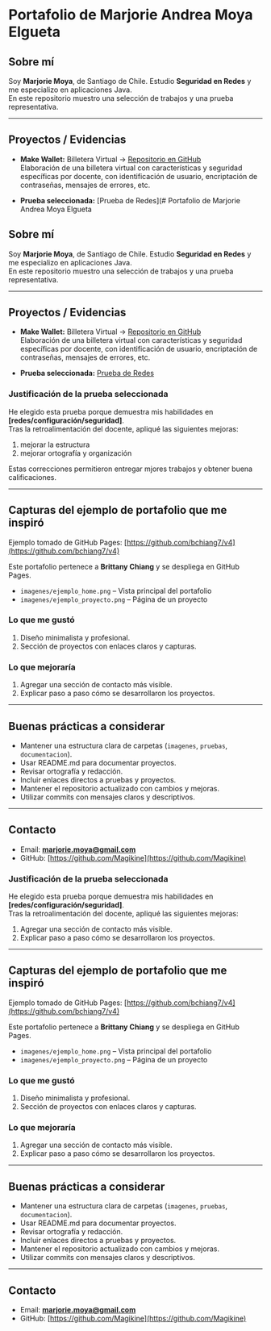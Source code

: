 # Portafolio de Marjorie Andrea Moya Elgueta

## Sobre mí
Soy **Marjorie Moya**, de Santiago de Chile. Estudio **Seguridad en Redes** y me especializo en aplicaciones Java.  
En este repositorio muestro una selección de trabajos y una prueba representativa.

---

## Proyectos / Evidencias

- **Make Wallet:** Billetera Virtual → [Repositorio en GitHub](https://github.com/Magikine/AkeWallet2.1.git)  
  Elaboración de una billetera virtual con características y seguridad específicas por docente, con identificación de usuario, encriptación de contraseñas, mensajes de errores, etc.

- **Prueba seleccionada:** [Prueba de Redes](# Portafolio de Marjorie Andrea Moya Elgueta

## Sobre mí
Soy **Marjorie Moya**, de Santiago de Chile. Estudio **Seguridad en Redes** y me especializo en aplicaciones Java.  
En este repositorio muestro una selección de trabajos y una prueba representativa.

---

## Proyectos / Evidencias

- **Make Wallet:** Billetera Virtual → [Repositorio en GitHub](https://github.com/Magikine/AkeWallet2.1.git)  
  Elaboración de una billetera virtual con características y seguridad específicas por docente, con identificación de usuario, encriptación de contraseñas, mensajes de errores, etc.

- **Prueba seleccionada:** [Prueba de Redes](https://github.com/Magikine/MI-PORTAFOLIO.git)  
  

### Justificación de la prueba seleccionada
He elegido esta prueba porque demuestra mis habilidades en **[redes/configuración/seguridad]**.  
Tras la retroalimentación del docente, apliqué las siguientes mejoras:  
1. mejorar la estructura  
2. mejorar ortografía y organización  

Estas correcciones permitieron entregar mjores trabajos y obtener buena calificaciones.

---

## Capturas del ejemplo de portafolio que me inspiró

Ejemplo tomado de GitHub Pages: [https://github.com/bchiang7/v4](https://github.com/bchiang7/v4)  

Este portafolio pertenece a **Brittany Chiang** y se despliega en GitHub Pages.  

- `imagenes/ejemplo_home.png` – Vista principal del portafolio  
- `imagenes/ejemplo_proyecto.png` – Página de un proyecto  

### Lo que me gustó
1. Diseño minimalista y profesional.  
2. Sección de proyectos con enlaces claros y capturas.  

### Lo que mejoraría
1. Agregar una sección de contacto más visible.  
2. Explicar paso a paso cómo se desarrollaron los proyectos.  

---

## Buenas prácticas a considerar
- Mantener una estructura clara de carpetas (`imagenes`, `pruebas`, `documentacion`).  
- Usar README.md para documentar proyectos.  
- Revisar ortografía y redacción.  
- Incluir enlaces directos a pruebas y proyectos.  
- Mantener el repositorio actualizado con cambios y mejoras.  
- Utilizar commits con mensajes claros y descriptivos.  

---

## Contacto
- Email: **marjorie.moya@gmail.com**  
- GitHub: [https://github.com/Magikine](https://github.com/Magikine)

 

### Justificación de la prueba seleccionada
He elegido esta prueba porque demuestra mis habilidades en **[redes/configuración/seguridad]**.  
Tras la retroalimentación del docente, apliqué las siguientes mejoras:  
1. Agregar una sección de contacto más visible.  
2. Explicar paso a paso cómo se desarrollaron los proyectos.   



---

## Capturas del ejemplo de portafolio que me inspiró

Ejemplo tomado de GitHub Pages: [https://github.com/bchiang7/v4](https://github.com/bchiang7/v4)  

Este portafolio pertenece a **Brittany Chiang** y se despliega en GitHub Pages.  

- `imagenes/ejemplo_home.png` – Vista principal del portafolio  
- `imagenes/ejemplo_proyecto.png` – Página de un proyecto  

### Lo que me gustó
1. Diseño minimalista y profesional.  
2. Sección de proyectos con enlaces claros y capturas.  

### Lo que mejoraría
1. Agregar una sección de contacto más visible.  
2. Explicar paso a paso cómo se desarrollaron los proyectos.  

---

## Buenas prácticas a considerar
- Mantener una estructura clara de carpetas (`imagenes`, `pruebas`, `documentacion`).  
- Usar README.md para documentar proyectos.  
- Revisar ortografía y redacción.  
- Incluir enlaces directos a pruebas y proyectos.  
- Mantener el repositorio actualizado con cambios y mejoras.  
- Utilizar commits con mensajes claros y descriptivos.  

---

## Contacto
- Email: **marjorie.moya@gmail.com**  
- GitHub: [https://github.com/Magikine](https://github.com/Magikine)
